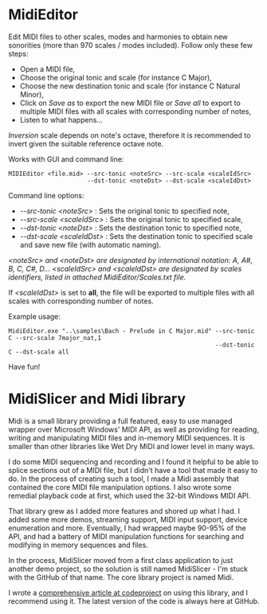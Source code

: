 # MidiEditor

Edit MIDI files to other scales, modes and harmonies to obtain new sonorities (more than 970 scales / modes included). Follow only these few steps:
 * Open a MIDI file,
 * Choose the original tonic and scale (for instance C Major),
 * Choose the new destination tonic and scale (for instance C Natural Minor),
 * Click on _Save as_ to export the new MIDI file or  _Save all_ to export to multiple MIDI files with all scales with corresponding number of notes,
 * Listen to what happens...

_Inversion_ scale depends on note's octave, therefore it is recommended to invert given the suitable reference octave note.

Works with GUI and command line:
```
MIDIEditor <file.mid> --src-tonic <noteSrc> --src-scale <scaleIdSrc>
                      --dst-tonic <noteDst> --dst-scale <scaleIdDst>
```

Command line options:
 * *--src-tonic \<noteSrc\>* : Sets the original tonic to specified note,
 * *--src-scale \<scaleIdSrc\>* : Sets the original tonic to specified scale,
 * *--dst-tonic \<noteDst\>* : Sets the destination tonic to specified note,
 * *--dst-scale \<scaleIdDst\>* : Sets the destination tonic to specified scale and save new file (with automatic naming).

_\<noteSrc\> and \<noteDst\> are designated by international notation: A, A#, B, C, C#, D..._
_\<scaleIdSrc\> and \<scaleIdDst\> are designated by scales identifiers, listed in attached MidiEditor/Scales.txt file._

If _\<scaleIdDst\>_ is set to **all**, the file will be exported to multiple files with all scales with corresponding number of notes.

Example usage:
```
MidiEditor.exe "..\samples\Bach - Prelude in C Major.mid" --src-tonic C --src-scale 7major_nat,1
                                                          --dst-tonic C --dst-scale all
```


Have fun!


# MidiSlicer and Midi library

Midi is a small library providing a full featured, easy to use managed wrapper over Microsoft Windows' MIDI API, as well as providing for reading, writing and manipulating MIDI files and in-memory MIDI sequences. It is smaller than other libraries like Wet Dry MIDI and lower level in many ways.

I do some MIDI sequencing and recording and I found it helpful to be able to splice sections out of a MIDI file, but I didn't have a tool that made it easy to do. In the process of creating such a tool, I made a Midi assembly that contained the core MIDI file manipulation options. I also wrote some remedial playback code at first, which used the 32-bit Windows MIDI API.

That library grew as I added more features and shored up what I had. I added some more demos, streaming support, MIDI input support, device enumeration and more. Eventually, I had wrapped maybe 90-95% of the API, and had a battery of MIDI manipulation functions for searching and modifying in memory sequences and files.

In the process, MidiSlicer moved from a first class application to just another demo project, so the solution is still named MidiSlicer - I'm stuck with the GitHub of that name. The core library project is named Midi.

I wrote a [comprehensive article at codeproject](https://www.codeproject.com/Articles/5272315/Midi-A-Windows-MIDI-Library-in-Csharp) on using this library, and I recommend using it. The latest version of the code is always here at GitHub.
